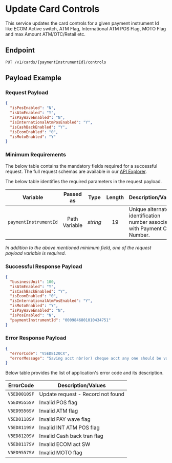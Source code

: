 # Update Card Controls

This service updates the card controls for a given payment instrument Id like ECOM Active switch, ATM Flag, International ATM POS Flag, MOTO Flag and max Amount ATM/OTC/Retail etc.

## Endpoint

`PUT /v1/cards/{paymentInstrumentId}/controls`

## Payload Example

### Request Payload

```json
{
  "isPosEnabled": "N",
  "isAtmEnabled": "Y",
  "isPayWaveEnabled": "N",
  "isInternationalAtmPosEnabled": "Y",
  "isCashBackEnabled": "Y",
  "isEcomEnabled": "0",
  "isMotoEnabled": "Y"
}
```

### Minimum Requirements

The below table contains the mandatory fields required for a successful request. The full request schemas are available in our [API Explorer](../api/?type=put&path=/v1/cards/{paymentInstrumentId}/controls).

The below table identifies the required parameters in the request payload.

| Variable | Passed as | Type | Length | Description/Values |
| -------- | :-------: | :--: | :------------: | ------------------ |
| `paymentInstrumentId` | Path Variable | *string* | 19 | Unique alternate identification number associated with Payment Card Number. | 

*In addition to the above mentioned minimum field, one of the request payload variable is required.*

### Successful Response Payload

```json
{
  "businessUnit": 100,
  "isAtmEnabled": "Y",
  "isCashBackEnabled": "Y",
  "isEcomEnabled": "0",
  "isInternationalAtmPosEnabled": "Y",
  "isMotoEnabled": "Y",
  "isPayWaveEnabled": "N",
  "isPosEnabled": "N",
  "paymentInstrumentId": "0009846801010434751"
}
```

### Error Response Payload

```json
{
  "errorCode": "V5ED8120CX",
  "errorMessage": "Saving acct nbr(or) cheque acct any one should be value"  
}
```

Below table provides the list of application's error code and its description.

| ErrorCode |  Description/Values |
| --------  | ------------------ |
| `V5ED0010SF` | Update request - Record not found | 
| `V5ED9555SV` | Invalid POS flag | 
| `V5ED9556SV` | Invalid ATM flag |  
| `V5ED8118SV` | Invalid PAY wave flag |  
| `V5ED8119SV` | Invalid INT ATM POS flag |  
| `V5ED8120SV` | Invalid Cash back tran flag |  
| `V5ED8117SV` | Invalid ECOM act SW |  
| `V5ED9557SV` | Invalid MOTO flag |  
